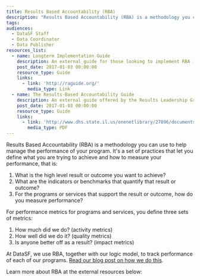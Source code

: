 ```yaml
---
title: Results Based Accountability (RBA)
description: "Results Based Accountability (RBA) is a methodology you can use to help manage the performance of your program. It's a set of practices that let you define what you are trying to achieve and how to measure your performance."
tags:
audiences:
  - DataSF Staff
  - Data Coordinator
  - Data Publisher
resources_list:
  - name: Longterm Implementation Guide
    description: An external guide for those looking to implement RBA in their organization
    post_date: 2017-01-03 00:00:00
    resource_type: Guide
    links:
      - link: 'http://raguide.org/'
        media_type: Link
  - name: The Results-Based Accountability Guide
    description: An external guide offered by the Results Leadership Group
    post_date: 2017-01-03 00:00:00
    resource_type: Guide
    links:
      - link: 'http://www.dhs.state.il.us/onenetlibrary/27896/documents/by_division/dchp/rfp/rbaguide.pdf'
        media_type: PDF
---
```



Results Based Accountability (RBA) is a methodology you can use to help manage the performance of your program. It's a set of practices that let you define what you are trying to achieve and how to measure your performance, that is:

1. What is the high level result or outcome you want to achieve?
2. What are the indicators or benchmarks that quantify that result or outcome?
3. For the programs or services that support the result or outcome, how do you measure performance?

For performance metrics for programs and services, you define three sets of metrics:

1. How much did we do? (activity metrics)
2. How well did we do it? (quality metrics)
3. Is anyone better off as a result? (impact metrics)

At DataSF, we use RBA, together with our logic model, to track performance of each of our programs. [Read our blog post on how we do this](/blog/how-to-measure-open-data/).

Learn more about RBA at the external resources below: